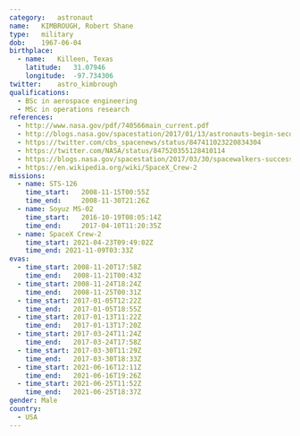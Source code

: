 ```yaml
---
category:	astronaut
name:	KIMBROUGH, Robert Shane
type:	military
dob:	1967-06-04
birthplace:
  - name:	Killeen, Texas
    latitude:	31.07946
    longitude:	-97.734306
twitter:	astro_kimbrough
qualifications:
  - BSc in aerospace engineering
  - MSc in operations research
references:
  - http://www.nasa.gov/pdf/740566main_current.pdf
  - http://blogs.nasa.gov/spacestation/2017/01/13/astronauts-begin-second-spacewalk-to-upgrade-power-systems/
  - https://twitter.com/cbs_spacenews/status/847411023220834304
  - https://twitter.com/NASA/status/847520355128410114
  - https://blogs.nasa.gov/spacestation/2017/03/30/spacewalkers-successfully-connect-adapter-for-commercial-crew-vehicles/
  - https://en.wikipedia.org/wiki/SpaceX_Crew-2
missions:
  - name: STS-126
    time_start:   2008-11-15T00:55Z
    time_end:     2008-11-30T21:26Z
  - name: Soyuz MS-02
    time_start:   2016-10-19T08:05:14Z
    time_end:     2017-04-10T11:20:35Z
  - name: SpaceX Crew-2
    time_start:	2021-04-23T09:49:02Z
	time_end: 2021-11-09T03:33Z
evas:
  - time_start: 2008-11-20T17:58Z
    time_end:   2008-11-21T00:43Z
  - time_start: 2008-11-24T18:24Z
    time_end:   2008-11-25T00:31Z
  - time_start: 2017-01-05T12:22Z
    time_end:   2017-01-05T18:55Z
  - time_start: 2017-01-13T11:22Z
    time_end:   2017-01-13T17:20Z
  - time_start: 2017-03-24T11:24Z
    time_end:   2017-03-24T17:58Z
  - time_start: 2017-03-30T11:29Z
    time_end:	2017-03-30T18:33Z
  - time_start:	2021-06-16T12:11Z
    time_end:	2021-06-16T19:26Z
  - time_start:	2021-06-25T11:52Z
    time_end:	2021-06-25T18:37Z
gender:	Male
country:
  - USA
---
```


